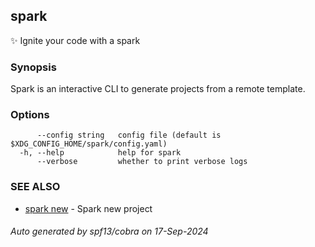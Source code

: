## spark

✨ Ignite your code with a spark

### Synopsis

Spark is an interactive CLI to generate projects from a remote template.

### Options

```
      --config string   config file (default is $XDG_CONFIG_HOME/spark/config.yaml)
  -h, --help            help for spark
      --verbose         whether to print verbose logs
```

### SEE ALSO

* [spark new](spark_new.md)	 - Spark new project

###### Auto generated by spf13/cobra on 17-Sep-2024
